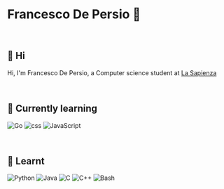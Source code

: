 # Francesco De Persio :telescope:
<br>

## 👋 Hi 

Hi, I'm Francesco De Persio, a Computer science student at [La Sapienza](https://www.uniroma1.it/it/pagina-strutturale/home)  

<br>

## 📖 Currently learning

<p>
  <img alt="Go" src="https://img.shields.io/badge/-GoLang-86cccf?logo=Go">
  <img alt="css" src="https://img.shields.io/badge/-CSS-blue?logo=css3">
  <img alt="JavaScript" src="https://img.shields.io/badge/-JavaScript-black?logo=JavaScript">
</p>

<br>

## 📒 Learnt

<p>
  <img alt="Python" src="https://img.shields.io/badge/-Python-yellow?logo=Python">
  <img alt="Java" src="https://img.shields.io/badge/-Java-blue?logo=Oracle">
  <img alt="C" src="https://img.shields.io/badge/-C-223e98?logo=C">
  <img alt="C++" src="https://img.shields.io/badge/-C++-blue?logo=C%2B%2B&">
  <img alt="Bash" src="https://img.shields.io/badge/-Bash-black?logo=GNU Bash">
  
  
</p>

<!---
FraDepe/FraDepe is a ✨ special ✨ repository because its `README.md` (this file) appears on your GitHub profile.
You can click the Preview link to take a look at your changes.
--->
